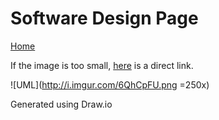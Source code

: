 # Software Design Page

[Home](README.md)

If the image is too small, [here](https://i.imgur.com/6QhCpFU) is a direct link.   

![UML](http://i.imgur.com/6QhCpFU.png =250x)

Generated using Draw.io
